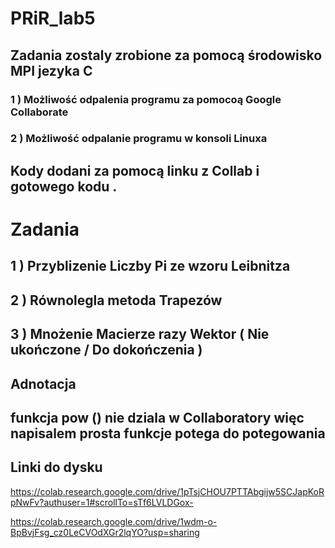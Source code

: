 # PRiR_lab5


## Zadania zostaly zrobione za pomocą środowisko MPI jezyka C 

### 1 ) Możliwość odpalenia programu za pomocoą  Google Collaborate 

### 2 ) Możliwość odpalanie programu w konsoli Linuxa 

## Kody dodani za pomocą linku z Collab i gotowego kodu . 

# Zadania 

## 1 ) Przyblizenie Liczby Pi ze wzoru Leibnitza  
## 2 ) Równolegla metoda Trapezów 
## 3 ) Mnożenie Macierze razy Wektor ( Nie ukończone / Do dokończenia )  


## Adnotacja 
## funkcja pow () nie dziala w Collaboratory więc napisalem prosta funkcje potega do potegowania 

## Linki do dysku 


https://colab.research.google.com/drive/1pTsjCHOU7PTTAbgijw5SCJapKoRpNwFv?authuser=1#scrollTo=sTf6LVLDGox-

https://colab.research.google.com/drive/1wdm-o-BpBvjFsg_cz0LeCVOdXGr2lqYO?usp=sharing
